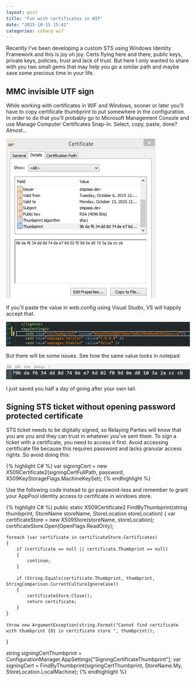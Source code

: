 ```yaml
---
layout: post
title: "Fun with certificates in WIF"
date: "2015-10-15 15:42"
categories: csharp wif
---
```


Recently I've been developing a custom STS using Windows Identity Framework and this is joy oh joy. Certs flying here and there, public keys, private keys, policies, trust and lack of trust.
But here I only wanted to share with you two small gems that may help you go a similar path and maybe save some precious time in your life.

## MMC invisible UTF sign

While working with certificates in WIF and Windows, sooner or later you'll have to copy certificate thumbprint to put somewhere in the configuration. In order to do that you'll probably go to Microsoft Management Console and use Manage Computer Certificates Snap-In. Select, copy, paste, done? Almost...

![MMC certificate](\images\cert_mmc.png)

If you'll paste the value in web.config using Visual Studio, VS will happily accept that.

![Visual Studio thumbprint](\images\cert_vs.png)

But there will be some issues. See how the same value looks in notepad:

![Notepad thumbprint](\images\cert_notepad2.png)

I just saved you half a day of going after your own tail.

## Signing STS ticket without opening password protected certificate

STS ticket needs to be digitally signed, so Relaying Parties will know that you are you and they can trust in whatever you've sent them. To sign a ticket with a certificate, you need to access it first. Avoid accessing certificate file because this requires password and lacks granular access rights. So avoid doing this:

{% highlight C# %}
var signingCert = new X509Certificate2(signingCertFullPath, password, X509KeyStorageFlags.MachineKeySet);
{% endhighlight %}

Use the following code instead to go password-less and remember to grant your AppPool identity access to certificate in windows store.

{% highlight C# %}
public static X509Certificate2 FindByThumbprint(string thumbprint, StoreName storeName, StoreLocation storeLocation)
{
    var certificateStore = new X509Store(storeName, storeLocation);
    certificateStore.Open(OpenFlags.ReadOnly);

    foreach (var certificate in certificateStore.Certificates)
    {
        if (certificate == null || certificate.Thumbprint == null)
        {
            continue;
        }

        if (String.Equals(certificate.Thumbprint, thumbprint, StringComparison.CurrentCultureIgnoreCase))
        {
            certificateStore.Close();
            return certificate;
        }
    }

    throw new ArgumentException(string.Format("Cannot find certificate with thumbprint {0} in certificate store ", thumbprint));
}

string signingCertThumbprint = ConfigurationManager.AppSettings["SigningCertificateThumbprint"];
var signingCert = FindByThumbprint(signingCertThumbprint, StoreName.My, StoreLocation.LocalMachine);
{% endhighlight %}
